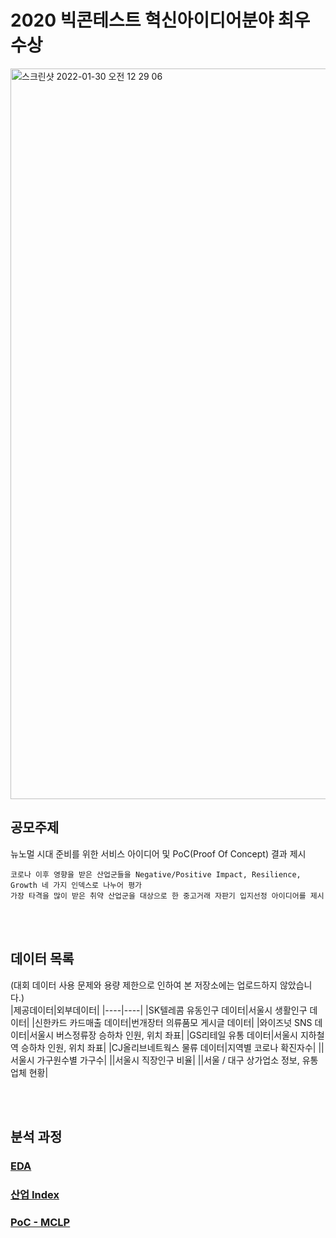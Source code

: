 # 2020 빅콘테스트 혁신아이디어분야 최우수상
<img width="1169" alt="스크린샷 2022-01-30 오전 12 29 06" src="https://user-images.githubusercontent.com/59826264/151666865-a99d617b-225a-4b9f-82cd-37027abd6f85.png">

## 공모주제
뉴노멀 시대 준비를 위한 서비스 아이디어 및 PoC(Proof Of Concept) 결과 제시<br>
```
코로나 이후 영향을 받은 산업군들을 Negative/Positive Impact, Resilience, Growth 네 가지 인덱스로 나누어 평가
가장 타격을 많이 받은 취약 산업군을 대상으로 한 중고거래 자판기 입지선정 아이디어를 제시
```
<br><br>

## 데이터 목록
(대회 데이터 사용 문제와 용량 제한으로 인하여 본 저장소에는 업로드하지 않았습니다.)<br>
|제공데이터|외부데이터|
|----|----|
|SK텔레콤 유동인구 데이터|서울시 생활인구 데이터|
|신한카드 카드매출 데이터|번개장터 의류품모 게시글 데이터|
|와이즈넛 SNS 데이터|서울시 버스정류장 승하차 인원, 위치 좌표|
|GS리테일 유통 데이터|서울시 지하철역 승하차 인원, 위치 좌표|
|CJ올리브네트웍스 물류 데이터|지역별 코로나 확진자수|
||서울시 가구원수별 가구수|
||서울시 직장인구 비율|
||서울 / 대구 상가업소 정보, 유통업체 현황|

<br><br>

## 분석 과정
### [EDA](https://github.com/sweetpersimmon/Data-Science-Portfolio/tree/main/2020-bigcontest/eda)<br>
### [산업 Index](https://github.com/sweetpersimmon/Data-Science-Portfolio/tree/main/2020-bigcontest/index)<br>
### [PoC - MCLP](https://github.com/sweetpersimmon/Data-Science-Portfolio/tree/main/2020-bigcontest/mclp)<br>
